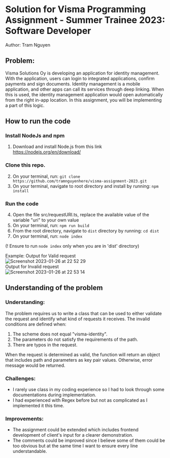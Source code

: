 # Solution for Visma Programming Assignment - Summer Trainee 2023: Software Developer

Author: Tram Nguyen

## Problem:

Visma Solutions Oy is developing an application for identity management. With the application, users can login to integrated applications, confirm payments and sign documents. Identity management is a mobile application, and other apps can call its services through deep linking. When this is used, the identity management application would open automatically from the right in-app location. In this assignment, you will be implementing a part of this logic.

## How to run the code

### Install NodeJs and npm

1. Download and install Node.js from this link https://nodejs.org/en/download/

### Clone this repo.

2. On your terminal, run: `git clone https://github.com/tramnguyenhere/visma-assignment-2023.git`
3. On your terminal, navigate to root directory and install by running: `npm install`

### Run the code

4. Open the file src/requestURI.ts, replace the available value of the variable "uri" to your own value
5. On your terminal, run: `npm run build`
6. From the root directory, navigate to `dist` directory by running: `cd dist`
7. On your terminal, run: `node index`

(! Ensure to run `node index` only when you are in 'dist' directory)

Example:
Output for Valid request\
![Screenshot 2023-01-26 at 22 52 29](https://user-images.githubusercontent.com/57455557/214948027-0e025e4c-b451-4648-aef8-eebbd13b1cd3.png) \
Output for Invalid request\
![Screenshot 2023-01-26 at 22 53 14](https://user-images.githubusercontent.com/57455557/214948175-69748b40-d77b-416c-8596-d1da4b964678.png)


## Understanding of the problem

### Understanding:

The problem requires us to write a class that can be used to either validate the request and identify what kind of requests it receives. The invalid conditions are defined when:

1. The scheme does not equal "visma-identity".
2. The parameters do not satisfy the requirements of the path.
3. There are typos in the request.

When the request is determined as valid, the function will return an object that includes path and parameters as key pair values. Otherwise, error message would be returned.

### Challenges:

- I rarely use class in my coding experience so I had to look through some documentations during implementation.
- I had experienced with Regex before but not as complicated as I implemented it this time.

### Improvements:

- The assignment could be extended which includes frontend development of client's input for a clearer demonstration.
- The comments could be improved since I believe some of them could be too obvious but at the same time I want to ensure every line understandable.

